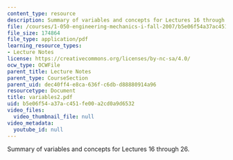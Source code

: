 ```yaml
---
content_type: resource
description: Summary of variables and concepts for Lectures 16 through 26.
file: /courses/1-050-engineering-mechanics-i-fall-2007/b5e06f54a37ac451fe00a2cd0a9d6532_variables2.pdf
file_size: 174864
file_type: application/pdf
learning_resource_types:
- Lecture Notes
license: https://creativecommons.org/licenses/by-nc-sa/4.0/
ocw_type: OCWFile
parent_title: Lecture Notes
parent_type: CourseSection
parent_uid: dec40ff4-e8ca-636f-c6db-d88880914a96
resourcetype: Document
title: variables2.pdf
uid: b5e06f54-a37a-c451-fe00-a2cd0a9d6532
video_files:
  video_thumbnail_file: null
video_metadata:
  youtube_id: null
---
```

Summary of variables and concepts for Lectures 16 through 26.
